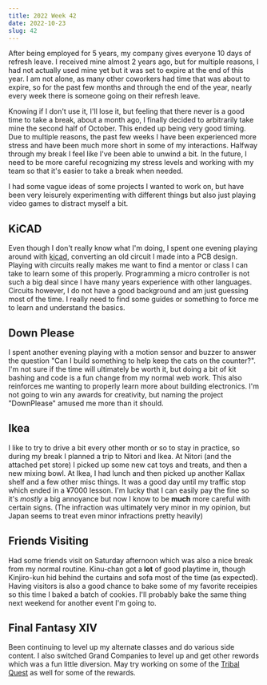 ```yaml
---
title: 2022 Week 42
date: 2022-10-23
slug: 42
---
```


After being employed for 5 years, my company gives everyone 10 days of refresh leave. I received mine almost 2 years ago, but for multiple reasons, I had not actually used mine yet but it was set to expire at the end of this year. I am not alone, as many other coworkers had time that was about to expire, so for the past few months and through the end of the year, nearly every week there is someone going on their refresh leave.

Knowing if I don't use it, I'll lose it, but feeling that there never is a good time to take a break, about a month ago, I finally decided to arbitrarily take mine the second half of October. This ended up being very good timing. Due to multiple reasons, the past few weeks I have been experienced more stress and have been much more short in some of my interactions. Halfway through my break I feel like I've been able to unwind a bit. In the future, I need to be more careful recognizing my stress levels and working with my team so that it's easier to take a break when needed.

I had some vague ideas of some projects I wanted to work on, but have been very leisurely experimenting with different things but also just playing video games to distract myself a bit.

## KiCAD

Even though I don't really know what I'm doing, I spent one evening playing around with [kicad], converting an old circuit I made into a PCB design. Playing with circuits really makes me want to find a mentor or class I can take to learn some of this properly. Programming a micro controller is not such a big deal since I have many years experience with other languages. Circuits however, I do not have a good background and am just guessing most of the time. I really need to find some guides or something to force me to learn and understand the basics.

## Down Please

I spent another evening playing with a motion sensor and buzzer to answer the question "Can I build something to help keep the cats on the counter?". I'm not sure if the time will ultimately be worth it, but doing a bit of kit bashing and code is a fun change from my normal web work. This also reinforces me wanting to properly learn more about building electronics. I'm not going to win any awards for creativity, but naming the project "DownPlease" amused me more than it should.

## Ikea

I like to try to drive a bit every other month or so to stay in practice, so during my break I planned a trip to Nitori and Ikea. At Nitori (and the attached pet store) I picked up some new cat toys and treats, and then a new mixing bowl. At Ikea, I had lunch and then picked up another Kallax shelf and a few other misc things. It was a good day until my traffic stop which ended in a ¥7000 lesson. I'm lucky that I can easily pay the fine so it's _mostly_ a big annoyance but now I know to be **much** more careful with certain signs. (The infraction was ultimately very minor in my opinion, but Japan seems to treat even minor infractions pretty heavily)

## Friends Visiting

Had some friends visit on Saturday afternoon which was also a nice break from my normal routine. Kinu-chan got a **lot** of good playtime in, though Kinjiro-kun hid behind the curtains and sofa most of the time (as expected). Having visitors is also a good chance to bake some of my favorite receipies so this time I baked a batch of cookies. I'll probably bake the same thing next weekend for another event I'm going to.

## Final Fantasy XIV

Been continuing to level up my alternate classes and do various side content. I also switched Grand Companies to level up and get other rewords which was a fun little diversion. May try working on some of the [Tribal Quest] as well for some of the rewards.

[kicad]: https://www.kicad.org/
[tribal quest]: https://ffxiv.consolegameswiki.com/wiki/Tribal_Quests
